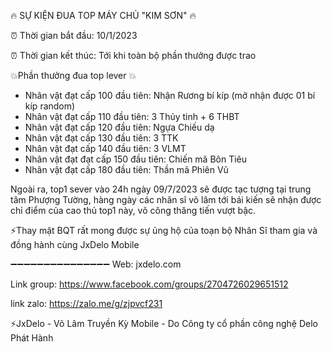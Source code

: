 🔥 SỰ KIỆN ĐUA TOP MÁY CHỦ "KIM SƠN" 🔥

⏰ Thời gian bắt đầu: 10/1/2023

⏰ Thời gian kết thúc: Tới khi toàn bộ phần thưởng được trao

💥Phần thưởng đua top lever 💥

- Nhân vật đạt cấp 100 đầu tiên: Nhận Rương bí kíp (mở nhận được 01 bí kíp random)
- Nhân vật đạt cấp 110 đầu tiên: 3 Thủy tinh + 6 THBT
- Nhân vật đạt cấp 120 đầu tiên: Ngựa Chiếu dạ
- Nhân vật đạt cấp 130 đầu tiên:  3 TTK
- Nhân vật đạt cấp 140 đầu tiên: 3 VLMT
- Nhân vật đạt đạt cấp 150 đầu tiên: Chiến mã Bôn Tiêu
- Nhân vật đạt cấp 180 đầu tiên: Thần mã Phiên Vũ

Ngoài ra, top1 sever vào 24h ngày 09/7/2023 sẽ được tạc tượng tại trung tâm Phượng Tường, hàng ngày các nhân sĩ võ lâm tới bái kiến sẽ nhận được chỉ điểm của cao thủ top1 này, võ công thăng tiến vượt bậc.

⚡Thay mặt BQT rất mong được sự ủng hộ của toạn bộ Nhân Sĩ tham gia và đồng hành cùng JxDelo Mobile

➖➖➖➖➖➖➖➖➖➖➖➖➖➖➖
Web:  jxdelo.com

Link group: https://www.facebook.com/groups/2704726029651512

link zalo:  https://zalo.me/g/zjpvcf231

⚡JxDelo - Võ Lâm Truyền Kỳ Mobile - Do  Công ty cổ phần công nghệ Delo Phát Hành
